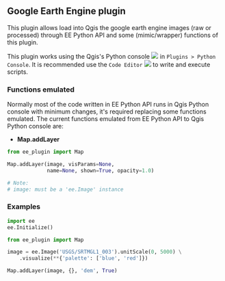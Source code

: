 ## Google Earth Engine plugin

This plugin allows load into Qgis the google earth engine images (raw or processed) through EE Python API and some (mimic/wrapper) functions of this plugin.

This plugin works using the Qgis's Python console  ![](https://docs.qgis.org/3.4/en/_images/iconRunConsole.png)  in `Plugins > Python Console`. It is recommended use the `Code Editor`  ![](https://docs.qgis.org/3.4/en/_images/iconShowEditorConsole.png) to write and execute scripts.

### Functions emulated

Normally most of the code written in EE Python API runs in Qgis Python console with minimum changes, it's required replacing some functions emulated. The current functions emulated from EE Python API to Qgis Python console are:

- **Map.addLayer**

```python
from ee_plugin import Map

Map.addLayer(image, visParams=None, 
             name=None, shown=True, opacity=1.0)

# Note:
# image: must be a 'ee.Image' instance
```

### Examples

```python
import ee
ee.Initialize()

from ee_plugin import Map

image = ee.Image('USGS/SRTMGL1_003').unitScale(0, 5000) \
    .visualize(**{'palette': ['blue', 'red']})

Map.addLayer(image, {}, 'dem', True)
```
